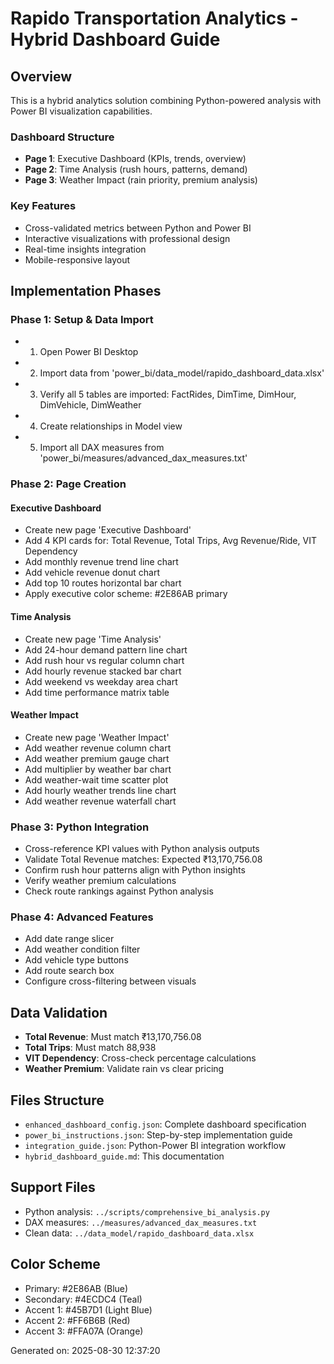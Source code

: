 # Rapido Transportation Analytics - Hybrid Dashboard Guide

## Overview
This is a hybrid analytics solution combining Python-powered analysis with Power BI visualization capabilities.

### Dashboard Structure
- **Page 1**: Executive Dashboard (KPIs, trends, overview)
- **Page 2**: Time Analysis (rush hours, patterns, demand)
- **Page 3**: Weather Impact (rain priority, premium analysis)

### Key Features
- Cross-validated metrics between Python and Power BI
- Interactive visualizations with professional design
- Real-time insights integration
- Mobile-responsive layout

## Implementation Phases

### Phase 1: Setup & Data Import
- 1. Open Power BI Desktop
- 2. Import data from 'power_bi/data_model/rapido_dashboard_data.xlsx'
- 3. Verify all 5 tables are imported: FactRides, DimTime, DimHour, DimVehicle, DimWeather
- 4. Create relationships in Model view
- 5. Import all DAX measures from 'power_bi/measures/advanced_dax_measures.txt'

### Phase 2: Page Creation

#### Executive Dashboard
- Create new page 'Executive Dashboard'
- Add 4 KPI cards for: Total Revenue, Total Trips, Avg Revenue/Ride, VIT Dependency
- Add monthly revenue trend line chart
- Add vehicle revenue donut chart
- Add top 10 routes horizontal bar chart
- Apply executive color scheme: #2E86AB primary

#### Time Analysis
- Create new page 'Time Analysis'
- Add 24-hour demand pattern line chart
- Add rush hour vs regular column chart
- Add hourly revenue stacked bar chart
- Add weekend vs weekday area chart
- Add time performance matrix table

#### Weather Impact
- Create new page 'Weather Impact'
- Add weather revenue column chart
- Add weather premium gauge chart
- Add multiplier by weather bar chart
- Add weather-wait time scatter plot
- Add hourly weather trends line chart
- Add weather revenue waterfall chart

### Phase 3: Python Integration
- Cross-reference KPI values with Python analysis outputs
- Validate Total Revenue matches: Expected ₹13,170,756.08
- Confirm rush hour patterns align with Python insights
- Verify weather premium calculations
- Check route rankings against Python analysis

### Phase 4: Advanced Features
- Add date range slicer
- Add weather condition filter
- Add vehicle type buttons
- Add route search box
- Configure cross-filtering between visuals

## Data Validation
- **Total Revenue**: Must match ₹13,170,756.08
- **Total Trips**: Must match 88,938
- **VIT Dependency**: Cross-check percentage calculations
- **Weather Premium**: Validate rain vs clear pricing

## Files Structure
- `enhanced_dashboard_config.json`: Complete dashboard specification
- `power_bi_instructions.json`: Step-by-step implementation guide
- `integration_guide.json`: Python-Power BI integration workflow
- `hybrid_dashboard_guide.md`: This documentation

## Support Files
- Python analysis: `../scripts/comprehensive_bi_analysis.py`
- DAX measures: `../measures/advanced_dax_measures.txt`
- Clean data: `../data_model/rapido_dashboard_data.xlsx`

## Color Scheme
- Primary: #2E86AB (Blue)
- Secondary: #4ECDC4 (Teal) 
- Accent 1: #45B7D1 (Light Blue)
- Accent 2: #FF6B6B (Red)
- Accent 3: #FFA07A (Orange)

Generated on: 2025-08-30 12:37:20

